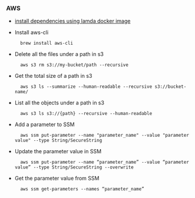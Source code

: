 ### AWS

* [install dependencies using lamda docker image](../aws/docker.md)

* Install aws-cli

        brew install aws-cli

* Delete all the files under a path in s3

        aws s3 rm s3://my-bucket/path --recursive

* Get the total size of a path in s3

        aws s3 ls --summarize --human-readable --recursive s3://bucket-name/

* List all the objects under a path in s3

        aws s3 ls s3://{path} --recursive --human-readable

* Add a parameter to SSM

        aws ssm put-parameter --name "parameter_name" --value "parameter value" --type String/SecureString

* Update the parameter value in SSM

        aws ssm put-parameter --name “parameter_name” --value “parameter value” --type String/SecureString --overwrite

* Get the parameter value from SSM

        aws ssm get-parameters --names “parameter_name”




